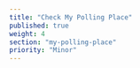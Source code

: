 ```yaml
---
title: "Check My Polling Place"
published: true
weight: 4
section: "my-polling-place"
priority: "Minor"
---
```


